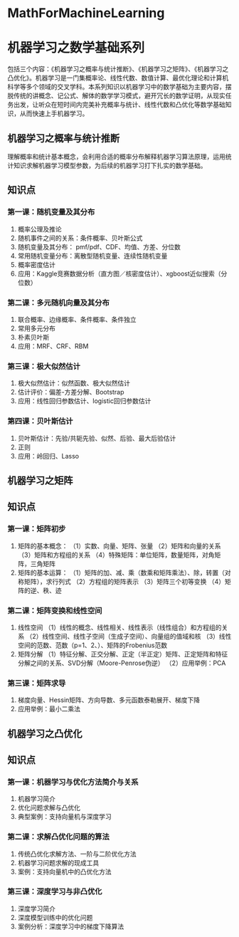 # MathForMachineLearning
# 机器学习之数学基础系列


包括三个内容：《机器学习之概率与统计推断》、《机器学习之矩阵》、《机器学习之凸优化》。机器学习是一门集概率论、线性代数、数值计算、最优化理论和计算机科学等多个领域的交叉学科。本系列知识以机器学习中的数学基础为主要内容，摆脱传统的讲概念、记公式、解体的数学学习模式，避开冗长的数学证明，从现实任务出发，让听众在短时间内完美补充概率与统计、线性代数和凸优化等数学基础知识，从而快速上手机器学习。

## 机器学习之概率与统计推断

理解概率和统计基本概念，会利用合适的概率分布解释机器学习算法原理，运用统计知识求解机器学习模型参数，为后续的机器学习打下扎实的数学基础。

## 知识点

### 第一课：随机变量及其分布

1. 概率公理及推论
2. 随机事件之间的关系：条件概率、贝叶斯公式
3. 随机变量及其分布： pmf/pdf、CDF、均值、方差、分位数
4. 常用随机变量分布：离散型随机变量、连续性随机变量
5. 概率密度估计
6. 应用：Kaggle竞赛数据分析（直方图／核密度估计）、xgboost近似搜索（分位数）

### 第二课：多元随机向量及其分布
1. 联合概率、边缘概率、条件概率、条件独立
2. 常用多元分布
3. 朴素贝叶斯
4. 应用：MRF、CRF、RBM

### 第三课：极大似然估计
1. 极大似然估计：似然函数、极大似然估计
2. 估计评价：偏差-方差分解、Bootstrap
3. 应用：线性回归参数估计、logistic回归参数估计

### 第四课：贝叶斯估计
1. 贝叶斯估计：先验/共轭先验、似然、后验、最大后验估计
2. 正则
3. 应用：岭回归、Lasso


## 机器学习之矩阵

## 知识点

### 第一课：矩阵初步

1. 矩阵的基本概念：
（1）实数、向量、矩阵、张量
（2）矩阵和向量的关系
（3）矩阵和方程组的关系
（4）特殊矩阵：单位矩阵，数量矩阵，对角矩阵，三角矩阵 
2. 矩阵的基本运算：
（1）矩阵的加、减、乘（数乘和矩阵乘法）、除，转置（对称矩阵），求行列式
（2）方程组的矩阵表示
（3）矩阵三个初等变换
（4）矩阵的逆、秩、迹

### 第二课：矩阵变换和线性空间
1. 线性空间
（1）线性的概念、线性相关、线性表示（线性组合）和方程组的关系
（2）线性空间、线性子空间（生成子空间）、向量组的值域和核
（3）线性空间的范数、范数（p=1、2、）、矩阵的Frobenius范数
2. 矩阵分解
（1）特征分解、正交分解、正定（半正定）矩阵、正定矩阵和特征分解之间的关系、SVD分解（Moore-Penrose伪逆）
（2）应用举例：PCA

### 第三课：矩阵求导
1. 梯度向量、Hessin矩阵、方向导数、多元函数泰勒展开、梯度下降
2. 应用举例：最小二乘法


## 机器学习之凸优化

## 知识点

### 第一课：机器学习与优化方法简介与关系
1. 机器学习简介
2. 优化问题求解与凸优化
3. 典型案例：支持向量机与深度学习

### 第二课：求解凸优化问题的算法
1. 传统凸优化求解方法、一阶与二阶优化方法
2. 机器学习问题求解的现成工具
3. 案例：支持向量机中的凸优化方法

### 第三课：深度学习与非凸优化
1. 深度学习简介
2. 深度模型训练中的优化问题
3. 案例分析：深度学习中的梯度下降算法
